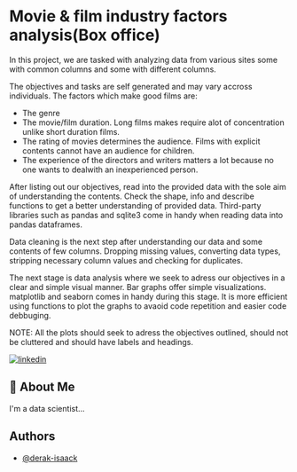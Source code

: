 
# Movie & film industry factors analysis(Box office)

 In this project, we are tasked with analyzing data from various sites some with common columns and some with different columns.

 The objectives and tasks are self generated and may vary accross individuals. The factors which make good films are:
  * The genre 
  * The movie/film duration. Long films makes require alot of concentration unlike short duration films.
  * The rating of movies determines the audience. Films with explicit contents cannot have an audience for children.
  * The experience of the directors and writers matters a lot because no one wants to dealwith an inexperienced person.

After listing out our objectives, read into the provided data with the sole aim of understanding the contents. Check the shape, info and describe functions to get a better understanding of provided data.
Third-party libraries such as pandas and sqlite3 come in handy when reading data into pandas dataframes. 

Data cleaning is the next step after understanding our data and some contents of few columns. Dropping missing values, converting data types, stripping necessary column values and checking for duplicates. 

The next stage is data analysis where we seek to adress our objectives in a clear and simple visual manner. Bar graphs offer simple visualizations. matplotlib and seaborn comes in handy during this stage. 
It is more efficient using functions to plot the graphs to avaoid code repetition and easier code debbuging. 

NOTE: All the plots should seek to adress the objectives outlined, should not be cluttered and should have labels and headings.
      




[![linkedin](https://www.linkedin.com/in/isaackodhiamboodera/)](https://www.linkedin.com/)



## 🚀 About Me
I'm a data scientist...


## Authors

- [@derak-isaack](https://github.com/derak-isaack)

